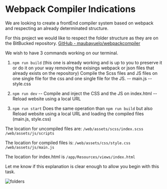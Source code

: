 # Webpack Compiler Indications

We are looking to create a frontEnd compiler system based on webpack and respecting an already determinated structure.

For this project we would like to respect the folder structure as they are on the BitBucked repository.
[GitHub - maubayuelo/webpackcompiler](https://github.com/maubayuelo/webpackcompiler)

We wish to have 3 commands working on our terminal.

1. `npm run build` (this one is already working and is up to you to preserve it or do it on your way removing the exisings webpack or json files that already exists on the repository)
Compile the Scss files and JS files on one single file for the css and one single file for the JS.
-- main.js
-- style.css


2. `npm run dev`
-- Compile and inject the CSS and the JS on index.html
-- Reload website using a local URL


3. `npm run start`
Does the same operation than `npm run build` but also Reload website using a local URL and loading the compiled files (main.js, style.css)


The location for uncompiled files are:
`/web/assets/scss/index.scss`
`/web/assets/js/scripts`

The location for compiled files is:
`/web/assets/css/style.css`
`/web/assets/js/main.js`

The location for index.html is
`/app/Resources/views/index.html`

Let me know if this explanation is clear enough to allow you begin with this task.


![folders](https://snipboard.io/aPH5uQ.jpg)
